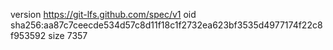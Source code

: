 version https://git-lfs.github.com/spec/v1
oid sha256:aa87c7ceecde534d57c8d11f18c1f2732ea623bf3535d4977174f22c8f953592
size 7357
